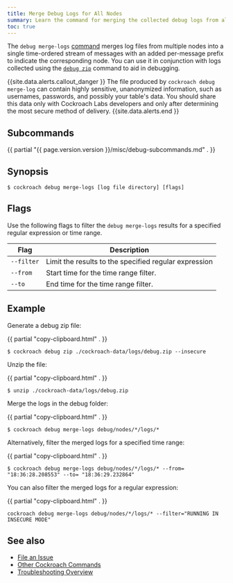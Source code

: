 ```yaml
---
title: Merge Debug Logs for All Nodes
summary: Learn the command for merging the collected debug logs from all nodes in your cluster.
toc: true
---
```


The `debug merge-logs` [command](cockroach-commands.html) merges log files from multiple nodes into a single time-ordered stream of messages with an added per-message prefix to indicate the corresponding node. You can use it in conjunction with logs collected using the [`debug zip`](debug-zip.html) command to aid in debugging.

{{site.data.alerts.callout_danger }}
The file produced by `cockroach debug merge-log` can contain highly sensitive, unanonymized information, such as usernames, passwords, and possibly your table's data. You should share this data only with Cockroach Labs developers and only after determining the most secure method of delivery.
{{site.data.alerts.end }}

## Subcommands

{{ partial "{{ page.version.version }}/misc/debug-subcommands.md" . }}

## Synopsis

~~~ shell
$ cockroach debug merge-logs [log file directory] [flags]
~~~

## Flags

Use the following flags to filter the `debug merge-logs` results for a specified regular expression or time range.

Flag | Description
-----|-----------
`--filter` | Limit the results to the specified regular expression
`--from` | Start time for the time range filter.
`--to` | End time for the time range filter.

## Example

Generate a debug zip file:

{{ partial "copy-clipboard.html" . }}
~~~ shell
$ cockroach debug zip ./cockroach-data/logs/debug.zip --insecure
~~~

Unzip the file:

{{ partial "copy-clipboard.html" . }}
~~~ shell
$ unzip ./cockroach-data/logs/debug.zip
~~~

Merge the logs in the debug folder:

{{ partial "copy-clipboard.html" . }}
~~~ shell
$ cockroach debug merge-logs debug/nodes/*/logs/*
~~~

Alternatively, filter the merged logs for a specified time range:

{{ partial "copy-clipboard.html" . }}
~~~ shell
$ cockroach debug merge-logs debug/nodes/*/logs/* --from= "18:36:28.208553" --to= "18:36:29.232864"
~~~

You can also filter the merged logs for a regular expression:

{{ partial "copy-clipboard.html" . }}
~~~ shell
cockroach debug merge-logs debug/nodes/*/logs/* --filter="RUNNING IN INSECURE MODE"
~~~

## See also

- [File an Issue](file-an-issue.html)
- [Other Cockroach Commands](cockroach-commands.html)
- [Troubleshooting Overview](troubleshooting-overview.html)
